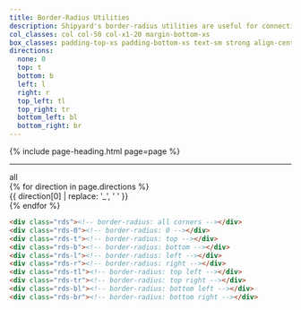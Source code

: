 ```yaml
---
title: Border-Radius Utilities
description: Shipyard's border-radius utilities are useful for connecting components together.
col_classes: col col-50 col-x1-20 margin-bottom-xs
box_classes: padding-top-xs padding-bottom-xs text-sm strong align-center bg-gray-light gray-dark
directions:
  none: 0
  top: t
  bottom: b
  left: l
  right: r
  top_left: tl
  top_right: tr
  bottom_left: bl
  bottom_right: br
---
```


{% include page-heading.html page=page %}

---

<div class="col-container">
  <div class="{{ page.col_classes }}">
    <div class="{{ page.box_classes }} rds" tooltip=".rds">
      all
    </div>
  </div>
  {% for direction in page.directions %}
    <div class="{{ page.col_classes }}">
      <div class="{{ page.box_classes }} box-secondary rds-{{ direction[1] }}" tooltip=".rds-{{ direction[1] }}">
        {{ direction[0] | replace: '_', ' ' }}
      </div>
    </div>
  {% endfor %}
</div>

```html
<div class="rds"><!-- border-radius: all corners --></div>
<div class="rds-0"><!-- border-radius: 0 --></div>
<div class="rds-t"><!-- border-radius: top --></div>
<div class="rds-b"><!-- border-radius: bottom --></div>
<div class="rds-l"><!-- border-radius: left --></div>
<div class="rds-r"><!-- border-radius: right --></div>
<div class="rds-tl"><!-- border-radius: top left --></div>
<div class="rds-tr"><!-- border-radius: top right --></div>
<div class="rds-bl"><!-- border-radius: bottom left --></div>
<div class="rds-br"><!-- border-radius: bottom right --></div>
```
